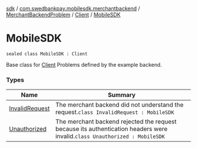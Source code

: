 [sdk](../../../../index.md) / [com.swedbankpay.mobilesdk.merchantbackend](../../../index.md) / [MerchantBackendProblem](../../index.md) / [Client](../index.md) / [MobileSDK](./index.md)

# MobileSDK

`sealed class MobileSDK : Client`

Base class for [Client](../index.md) Problems defined by the example backend.

### Types

| Name | Summary |
|---|---|
| [InvalidRequest](-invalid-request.md) | The merchant backend did not understand the request.`class InvalidRequest : MobileSDK` |
| [Unauthorized](-unauthorized.md) | The merchant backend rejected the request because its authentication headers were invalid.`class Unauthorized : MobileSDK` |

